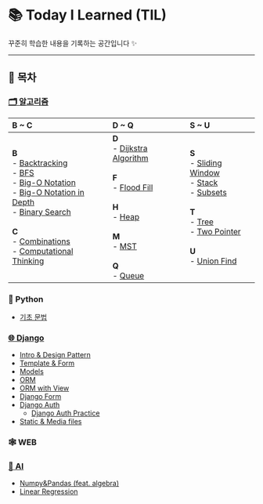 # 📚 Today I Learned (TIL)

꾸준히 학습한 내용을 기록하는 공간입니다 ✨

---

## 📌 목차
### [🗂️ 알고리즘](Algorithm/)

| B ~ C | D ~ Q | S ~ U |
| :--- | :--- | :--- |
| **B**<br>  - [Backtracking](Algorithm/Backtracking&Tree.md)<br>  - [BFS](Algorithm/bfs_(feat_flood_fill).md)<br>  - [Big-O Notation](Algorithm/Big_O_notation.md)<br>    - [Big-O Notation in Depth](Algorithm/Big-O_notation_in_depth.md)<br>  - [Binary Search](Algorithm/binary_search.md)<br><br>**C**<br>  - [Combinations](Algorithm/Subsets&Combinations.md)<br>  - [Computational Thinking](Algorithm/Computational_thinking.md) | **D**<br>  - [Dijkstra Algorithm](Algorithm/MST_Dijkstra.md)<br><br>**F**<br>  - [Flood Fill](Algorithm/bfs_(feat_flood_fill).md)<br><br>**H**<br>  - [Heap](Algorithm/Heap.md)<br><br>**M**<br>  - [MST](Algorithm/MST_Dijkstra.md)<br><br>**Q**<br>  - [Queue](Algorithm/Queue.md) | **S**<br>  - [Sliding Window](Algorithm/Two_pointer_Algorithm_and_Window_Sliding.md)<br>  - [Stack](Algorithm/Stack.md)<br>  - [Subsets](Algorithm/Subsets&Combinations.md)<br><br>**T**<br>  - [Tree](Algorithm/Backtracking&Tree.md)<br>  - [Two Pointer](Algorithm/Two_pointer_Algorithm_and_Window_Sliding.md)<br><br>**U**<br>  - [Union Find](Algorithm/Union_find.md) |
### 🐍 Python

-   [기초 문법](Python/Basic_Syntax.md)

### [🌐 Django](Django/)

-   [Intro & Design Pattern](Django/Intro_Design_Pattern.md)
-   [Template & Form](Django/Template_form.md)
-   [Models](Django/Models.md)
-   [ORM](Django/ORM.md)
-   [ORM with View](Django/ORM_with_view.md)
-   [Django Form](Django/Django_form.md)
-   [Django Auth](Django/Django_Auth.md)
    - [Django Auth Practice](Django/Django_Auth_Code)
-   [Static & Media files](Django/static_media_files.md)
### 🕸️ WEB

### [🤖 AI](AI/)
- [Numpy&Pandas (feat. algebra)](AI/Numpy_Pandas_AI.md)
- [Linear Regression](AI/Linear_regression.md)
